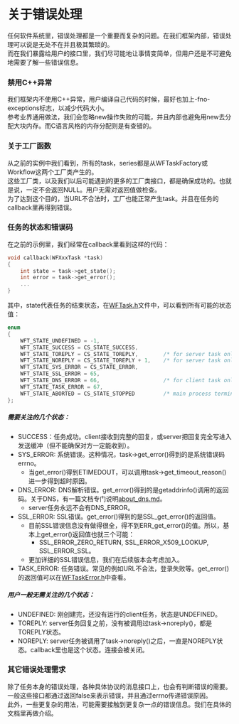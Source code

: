 # 关于错误处理

任何软件系统里，错误处理都是一个重要而复杂的问题。在我们框架内部，错误处理可以说是无处不在并且极其繁琐的。  
而在我们暴露给用户的接口里，我们尽可能地让事情变简单，但用户还是不可避免地需要了解一些错误信息。

### 禁用C++异常

我们框架内不使用C++异常，用户编译自己代码的时候，最好也加上-fno-exceptions标志，以减少代码大小。  
参考业界通用做法，我们会忽略new操作失败的可能，并且内部也避免用new去分配大块内存。而C语言风格的内存分配则是有查错的。  

### 关于工厂函数

从之前的实例中我们看到，所有的task，series都是从WFTaskFactory或Workflow这两个工厂类产生的。  
这些工厂类，以及我们以后可能遇到的更多的工厂类接口，都是确保成功的。也就是说，一定不会返回NULL。用户无需对返回值做检查。  
为了达到这个目的，当URL不合法时，工厂也能正常产生task。并且在任务的callback里再得到错误。

### 任务的状态和错误码

在之前的示例里，我们经常在callback里看到这样的代码：
~~~cpp
void callback(WFXxxTask *task)
{
    int state = task->get_state();
    int error = task->get_error();
    ...
}
~~~
其中，state代表任务的结束状态，在[WFTask.h](../src/factory/WFTask.h)文件中，可以看到所有可能的状态值：
~~~cpp
enum
{
    WFT_STATE_UNDEFINED = -1,
    WFT_STATE_SUCCESS = CS_STATE_SUCCESS,
    WFT_STATE_TOREPLY = CS_STATE_TOREPLY,        /* for server task only */
    WFT_STATE_NOREPLY = CS_STATE_TOREPLY + 1,    /* for server task only */
    WFT_STATE_SYS_ERROR = CS_STATE_ERROR,
    WFT_STATE_SSL_ERROR = 65,
    WFT_STATE_DNS_ERROR = 66,                    /* for client task only */
    WFT_STATE_TASK_ERROR = 67,
    WFT_STATE_ABORTED = CS_STATE_STOPPED         /* main process terminated */
};
~~~
##### 需要关注的几个状态：
  * SUCCESS：任务成功。client接收到完整的回复，或server把回复完全写进入发送缓冲（但不能确保对方一定能收到）。
  * SYS_ERROR: 系统错误。这种情况，task->get_error()得到的是系统错误码errno。
    * 当get_error()得到ETIMEDOUT，可以调用task->get_timeout_reason()进一步得到超时原因。
  * DNS_ERROR: DNS解析错误。get_error()得到的是getaddrinfo()调用的返回码。关于DNS，有一篇文档专门说明[about_dns.md](./about_dns.md)。
    * server任务永远不会有DNS_ERROR。
  * SSL_ERROR: SSL错误。get_error()得到的是SSL_get_error()的返回值。
    * 目前SSL错误信息没有做得很全，得不到ERR_get_error()的值。所以，基本上get_error()返回值也就三个可能：
      * SSL_ERROR_ZERO_RETURN, SSL_ERROR_X509_LOOKUP, SSL_ERROR_SSL。
    * 更加详细的SSL错误信息，我们在后续版本会考虑加入。
  * TASK_ERROR: 任务错误。常见的例如URL不合法，登录失败等。get_error()的返回值可以在[WFTaskError.h](../src/factory/WFTaskError.h)中查看。

##### 用户一般无需关注的几个状态：
  * UNDEFINED: 刚创建完，还没有运行的client任务，状态是UNDEFINED。
  * TOREPLY: server任务回复之前，没有被调用过task->noreply()，都是TOREPLY状态。
  * NOREPLY: server任务被调用了task->noreply()之后，一直是NOREPLY状态。callback里也是这个状态。连接会被关闭。

### 其它错误处理需求
除了任务本身的错误处理，各种具体协议的消息接口上，也会有判断错误的需要。一般这些接口都通过返回false来表示错误，并且通过errno传递错误原因。  
此外，一些更复杂的用法，可能需要接触到更复杂一点的错误信息。我们在具体的文档里再做介绍。
